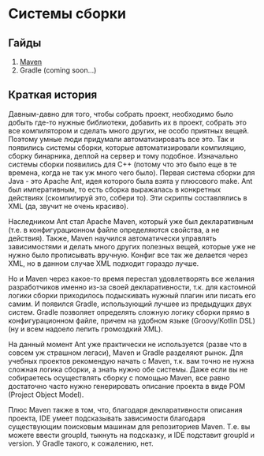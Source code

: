 # Системы сборки

## Гайды

1. [Maven](maven.md)
2. Gradle (coming soon...)

## Краткая история

Давным-давно для того, чтобы собрать проект, необходимо было
добыть где-то нужные библиотеки, добавить их в проект,
собрать это все компилятором и сделать много других, не особо приятных вещей.
Поэтому умные люди придумали автоматизировать все это. Так и появились
системы сборки, которые автоматизировали компиляцию, сборку бинарника,
деплой на сервер и тому подобное. Изначально системы сборки появились
для C++ (потому что это было еще в те времена, когда не так уж много
чего было). Первая система сборки для Java - это Apache Ant, идея
которого была взята у плюсового make. Ant был императивным, то есть
сборка выражалась в конкретных действиях (скомпилируй это, собери то).
Эти скрипты составлялись в XML (да, звучит не очень красиво).

Наследником Ant стал Apache Maven, который уже был декларативным
(т.е. в конфигурационном файле определяются свойства, а не действия).
Также, Maven научился автоматически управлять зависимостями и делать много
других полезных вещей, которые уже не нужно было прописывать вручную. Конфиг
все так же делается через XML, но в данном случае XML подходит гораздо лучше.

Но и Maven через какое-то время перестал удовлетворять все желания
разработчиков именно из-за своей декларативности, т.к. для кастомной логики
сборки приходилось подыскивать нужный плагин или писать его самим.
И появился Gradle, использующий лучшее из предыдущих двух систем.
Gradle позволяет определять сложную логику сборки прямо в конфигурационном
файле, причем на удобном языке (Groovy/Kotlin DSL) (ну и всем надоело
лепить громоздкий XML).

На данный момент Ant уже практически не используется (разве что
в совсем уж страшном легаси), Maven и Gradle разделяют рынок. Для учебных
проектов рекомендую начать с Maven, т.к. вам точно не нужна сложная логика
сборки, а знать нужно обе системы. Даже если вы не собираетесь осуществлять
сборку с помощью Maven, все равно достаточно часто нужно генерировать
описание проекта в виде POM (Project Object Model).

Плюс Maven также в том, что, благодаря декларативности описания проекта,
IDE умеет подсказывать зависимости благодаря существующим поисковым машинам
для репозиториев Maven. Т.е. вы можете ввести groupId, тыкнуть на подсказку, и
IDE подставит groupId и version. У Gradle такого, к сожалению, нет.
